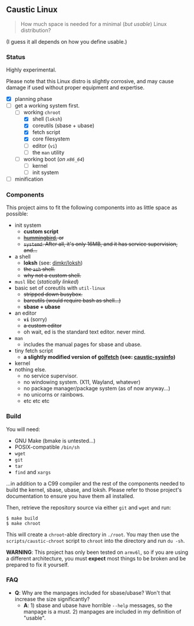 ## Caustic Linux

> How much space is needed for a minimal (*but usable*) Linux distribution?

(I guess it all depends on how you define usable.)

### Status

Highly experimental.

Please note that this Linux distro is slightly corrosive, and may cause
damage if used without proper equipment and expertise.

- [x] planning phase
- [ ] get a working system first.
	- [ ] working `chroot`
		- [x] shell (`loksh`)
		- [x] coreutils (sbase + ubase)
		- [x] fetch script
		- [x] core filesystem
		- [ ] editor (`vi`)
		- [ ] the `man` utility
	- [ ] working boot (*on `x86_64`*)
		- [ ] kernel
		- [ ] init system
- [ ] minification

### Components

This project aims to fit the following components into as little space as
possible:

- init system
	- **custom script**
	- <s>[hummingbird](https://github.com/Sweets/hummingbird), or</s>
	- <s>`systemd`. After all, it's only 16MB, and it has service supervision, and...</s>
- a shell
	- **loksh** (see: [dimkr/loksh](https://github.com/dimkr/loksh))
	- <s>the `ash` shell.</s>
	- <s>why not a custom shell.</s>
- `musl` libc (*statically linked*)
- basic set of coreutils with `util-linux`
	- <s>stripped down busybox.</s>
	- <s>bareutils (would require bash as shell...)</s>
	- **sbase + ubase**
- an editor
	- **`vi`** (sorry)
	- <s> a custom editor</s>
	- oh wait, ed is the standard text editor. never mind.
- `man`
	- includes the manual pages for sbase and ubase.
- tiny fetch script
	- **a slightly modified version of
	[golfetch](https://github.com/dylanaraps/golfetch)
	(see: [caustic-sysinfo](https://github.com/kiedtl/caustic-sysinfo))**
- kernel
- nothing else.
	- no service supervisor.
	- no windowing system. (X11, Wayland, whatever)
	- no package manager/package system (as of now anyway...)
	- no unicorns or rainbows.
	- etc etc etc

### Build

You will need:
- GNU Make (bmake is untested...)
- POSIX-compatible `/bin/sh`
- `wget`
- `git`
- `tar`
- `find` and `xargs`

...in addition to a C99 compiler and the rest of the components needed to
build the kernel, sbase, ubase, and loksh. Please refer to those
project's documentation to ensure you have them all installed.

Then, retrieve the repository source via either `git` and `wget` and run:

```
$ make build
$ make chroot
```

This will create a `chroot`-able directory in `./root`. You may then use the
`scripts/caustic-chroot` script to `chroot` into the directory and run
`du -sh`.

**WARNING**: This project has only been tested on `armv6l`, so if you are using
a different architecture, you must **expect** most things to be broken and be
prepared to fix it yourself.

### FAQ

- **Q**: Why are the manpages included for sbase/ubase? Won't that increase the
  size significantly?
	- **A**: 1) sbase and ubase have horrible `--help` messages, so the
	  manpage is a must. 2) manpages are included in my definition of "usable".
